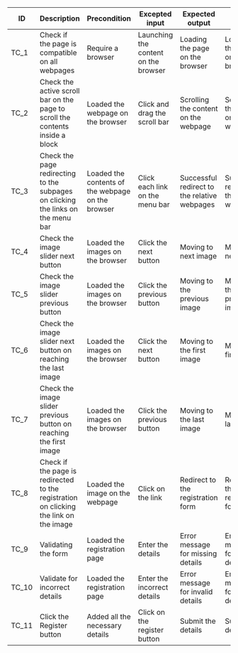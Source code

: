 |ID|	    Description| 	Precondition| 	Excepted input| 	Expected output |	Actual output |
|--|-----------------|--------------|-----------------|-------------------|---------------|
|TC_1 |	Check if the page is compatible on all webpages|  	Require a browser |	Launching the content on the browser|	Loading the page on the browser|	Loading the page on the browser|
|TC_2 |	Check the active scroll bar on the page to scroll the contents inside a block|	Loaded the webpage on the browser|	Click and drag the scroll bar|	Scrolling the content on the webpage|	Scrolling the content on the webpage|
|TC_3 |	Check the page redirecting to the subpages on clicking the links on the menu bar| 	Loaded the contents of the webpage on the browser|	Click each link on the menu bar |	Successful redirect to the relative webpages|	Successful redirect to the relative webpages|
|TC_4 |	Check the image slider next button| 	Loaded the images on the browser |	Click the next button| 	Moving to next image| 	Moving to next image|
|TC_5 |	Check the image slider previous button| 	Loaded the images on the browser|	Click the previous button|   	Moving to the previous image |	Moving to the previous image|
|TC_6|	Check the image slider next button on reaching the last image|	Loaded the images on the browser| 	Click the next button |	Moving to the first image |	Moving to first image|
|TC_7	|Check the image slider previous button on reaching the first image|	Loaded the images on the browser |	Click the previous button |	Moving to the last image |	Moving to last image|
|TC_8	|Check if the page is redirected to the registration on clicking the link on the image|	Loaded the image on the webpage|	Click on the link| 	Redirect to the registration form 	|Redirect to the registration form|
|TC_9|	Validating the form |	Loaded the registration page| 	Enter the details| 	Error message for missing details |Error message for missing details|
|TC_10|	Validate for incorrect details |	Loaded the registration page| 	Enter the incorrect details |	Error message for invalid details |	Error message for invalid details| 
|TC_11|	Click the Register button|	Added all the necessary details| 	Click on the register button |	Submit the details| 	Submit the details |

